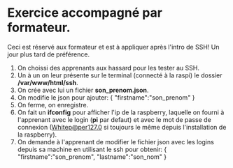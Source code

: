 # Exercice accompagné par formateur.

Ceci est réservé aux formateur et est à appliquer après l'intro de SSH! Un jour plus tard de préférence.

1. On choissi des apprenants aux hassard pour les tester au SSH.
2. Un à un on leur présente sur le terminal (connecté à la raspi) le dossier **/var/www/html/ssh**.
3. On crée avec lui un fichier **son_prenom.json**.
4. On modifie le json pour ajouter:
    {
      "firstname":"son_prenom"
    }
5. On ferme, on enregistre.
6. On fait un **ifconfig** pour afficher l'ip de la raspberry, laquelle on fourni à l'apprenant avec le login (**pi** par defaut) et avec le mot de passe de connexion (Whitep@per127.0 si toujours le même depuis l'installation de la raspberry).
7. On demande à l'apprenant de modifier le fichier json avec les logins depuis sa machine en utilisant le ssh pour obtenir:
    {
      "firstname":"son_prenom",
      "lastname":"son_nom"
    }
